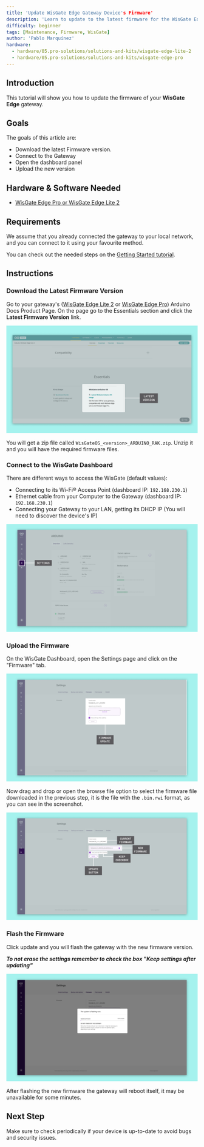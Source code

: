 ```yaml
---
title: 'Update WisGate Edge Gateway Device's Firmware'
description: 'Learn to update to the latest firmware for the WisGate Edge gateway device variants'
difficulty: beginner
tags: [Maintenance, Firmware, WisGate]
author: 'Pablo Marquínez'
hardware:
  - hardware/05.pro-solutions/solutions-and-kits/wisgate-edge-lite-2
  - hardware/05.pro-solutions/solutions-and-kits/wisgate-edge-pro
---
```


## Introduction

This tutorial will show you how to update the firmware of your **WisGate Edge** gateway.

## Goals

The goals of this article are:

- Download the latest Firmware version.
- Connect to the Gateway
- Open the dashboard panel
- Upload the new version

## Hardware & Software Needed

- [WisGate Edge Pro or WisGate Edge Lite 2](https://store.arduino.cc/pages/wisgate-lora-gateways)

## Requirements

We assume that you already connected the gateway to your local network, and you can connect to it using your favourite method.

You can check out the needed steps on the [Getting Started tutorial](./getting-started).

## Instructions

### Download the Latest Firmware Version

Go to your gateway's ([WisGate Edge Lite 2](../../hardware/wisgate-edge-lite-2#essentials) or [WisGate Edge Pro](../../hardware/wisgate-edge-pro#essentials)) Arduino Docs Product Page. On the page go to the Essentials section and click the **Latest Firmware Version** link.

![Product Page Essentials section](assets/wisgate-essentials.png)

You will get a zip file called `WisGateOS_<version>_ARDUINO_RAK.zip`. Unzip it and you will have the required firmware files.

### Connect to the WisGate Dashboard

There are different ways to access the WisGate (default values):

* Connecting to its Wi-Fi® Access Point (dashboard IP: `192.168.230.1`)
* Ethernet cable from your Computer to the Gateway (dashboard IP: `192.168.230.1`)
* Connecting your Gateway to your LAN, getting its DHCP IP (You will need to discover the device's IP)

![WisGate dashboard](assets/wisgate-dashboard-overview.png)

### Upload the Firmware

On the WisGate Dashboard, open the Settings page and click on the "Firmware" tab.

![WisGate dashboard Settings page](assets/wisgate-firmware-settings.png)

Now drag and drop or open the browse file option to select the firmware file downloaded in the previous step, it is the file with the `.bin.rwi` format, as you can see in the screenshot.

![WisGate firmware zip uploaded](assets/wisgate-firmware-update.png)

### Flash the Firmware

Click update and you will flash the gateway with the new firmware version.

***To not erase the settings remember to check the box "Keep settings after updating"***

![WisGate firmware flashing](assets/wisgate-firmware-flashing.png)

After flashing the new firmware the gateway will reboot itself, it may be unavailable for some minutes.

## Next Step

Make sure to check periodically if your device is up-to-date to avoid bugs and security issues.